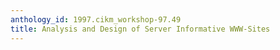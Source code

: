 ```yaml
---
anthology_id: 1997.cikm_workshop-97.49
title: Analysis and Design of Server Informative WWW-Sites
---
```

